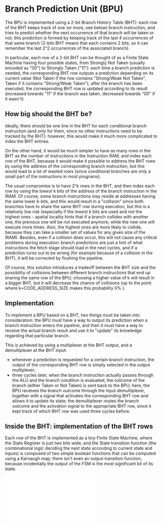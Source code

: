 # Branch Prediction Unit (BPU) #

The BPU is implemented using a 2-bit Branch History Table (BHT): each row of the BHT keeps track of one (or more, see below) branch instruction, and tries to predict whether the next occurrence of that branch will be taken or not; this prediction is formed by keeping track of the last 4 occurrences of that same branch (2-bits BHT means that each contains 2 bits, so it can remember the last 2^2 occurrences of the associated branch).

In particular, each row of a 2-bit BHT can be thought of as a Finite State Machine having four possible states, from Strongly Not Taken (usually encoded as "00") to Strongly Taken ("11"): each time a branch prediction is needed, the corresponding BHT row outputs a prediction depending on its current value (Not Taken if the row contains "Strong/Weak Not Taken", Taken if it contains "Strong/Weak Taken"); after the branch has been executed, the corresponding BHT row is updated according to its result (increased towards "11" if the branch was taken, decreased towards "00" if it wasn't).



## How big should the BHT be? ##

Ideally, there should be one line in the BHT for each conditional branch instruction (and only for them, since no other instructions need to be tracked by the BHT); however, this would make it much more complicated to index the BHT entries.

On the other hand, it would be much simpler to have as many rows in the BHT as the number of instructions in the Instruction RAM, and index each row of the BHT, because it would make it possible to address the BHT rows by using the address of the corresponding branch instruction, but this would lead to a lot of wasted rows (since conditional branches are only a small part of the instructions in most programs).

The usual compromise is to have 2^k rows in the BHT, and then index each row by using the *lowest* k bits of the address of the branch instruction in the IRAM. Of course, some branch instructions may reside at addresses having the same lower k-bits, and this would result in a "collision" since both branches have to share the same BHT row during execution, but this is a relatively low risk (especially if the *lowest* k bits are used and not the highest ones - spatial locality hints that if a branch collides with another one, the previous one will be not executed anymore, while the new one will execute more times. Also, the highest ones are more likely to collide, because they can take a smaller set of values for any given size of the IRAM). Besides, even if a collision does occur, this will not cause any critical problems during execution: branch predictions are just a hint of what instructions the fetch stage should load in the next cycles, and if a prediction turns out to be wrong (for example because of a collision in the BHT), it will be corrected by flushing the pipeline.

Of course, this solution introduces a tradeoff between the BHT size and the possibility of collisions between different branch instructions that end up sharing the same row of the BPU; choosing a higher value of k will result in a bigger BHT, but it will decrease the chance of collisions (up to the point where k=CODE_ADDRESS_SIZE makes this probability 0% ).


## Implementation ##

To implement a BPU based on a BHT, two things must be taken into consideration: the BPU must have a way to output its prediction when a branch instruction enters the pipeline, and then it must have a way to receive the actual branch result and use it to "update" its knowledge regarding that particular branch.

This is achieved by using a multiplexer at the BHT output, and a demultiplexer at the BHT input:

-  whenever a prediction is requested for a certain branch instruction, the output of the corresponding BHT row is simply selected in the output multiplexer;
-  three cycles later, when the branch instruction actually passes through the ALU and the branch condition is evaluated, the outcome of the branch (either Taken or Not Taken) is sent back to the BPU; here, the BPU receives the branch outcome through the input demultiplexer, together with a signal that activates the corresponding BHT row and allows it to update its state; the demultiplexer routes the branch outcome and the activation signal to the appropriate BHT row, since it kept track of which BHT row was used three cycles before.

## Inside the BHT: implementation of the BHT rows ##
Each row of the BHT is implemented as a tiny Finite State Machine, where the State Register is just two bits wide, and the State transition function (the combinational logic deciding the next state according to current state and inputs) is composed of two simple boolean functions that can be computed using a Karnaugh map; there isn't even an output transition function, because incidentally the output of the FSM is the most significant bit of its state.

![State-transition diagram for the BPU *per-row* state-machine](./BPU_fsm.pdf)
